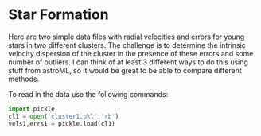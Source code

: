 Star Formation
==============

Here are two simple data files with radial velocities and errors for young stars in two different clusters. The challenge is to determine the intrinsic velocity dispersion of the cluster in the presence of these errors and some number of outliers. I can think of at least 3 different ways to do this using stuff from astroML, so it would be great to be able to compare different methods.

To read in the data use the following commands:

```python
import pickle
cl1 = open('cluster1.pkl','rb')
vels1,errs1 = pickle.load(cl1)
```
